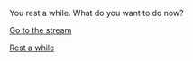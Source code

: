 You rest a while. What do you want to do now?

[Go to the stream](../stream/stream.md)

[Rest a while](rest.md)
